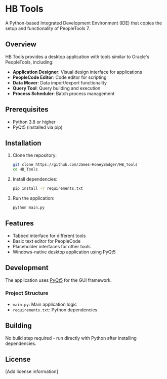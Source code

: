 # HB Tools

A Python-based Integrated Development Environment (IDE) that copies the setup and functionality of PeopleTools 7.

## Overview

HB Tools provides a desktop application with tools similar to Oracle's PeopleTools, including:

- **Application Designer**: Visual design interface for applications
- **PeopleCode Editor**: Code editor for scripting
- **Data Mover**: Data import/export functionality
- **Query Tool**: Query building and execution
- **Process Scheduler**: Batch process management

## Prerequisites

- Python 3.8 or higher
- PyQt5 (installed via pip)

## Installation

1. Clone the repository:
   ```bash
   git clone https://github.com/James-HoneyBadger/HB_Tools
   cd HB_Tools
   ```

2. Install dependencies:
   ```bash
   pip install -r requirements.txt
   ```

3. Run the application:
   ```bash
   python main.py
   ```

## Features

- Tabbed interface for different tools
- Basic text editor for PeopleCode
- Placeholder interfaces for other tools
- Windows-native desktop application using PyQt5

## Development

The application uses [PyQt5](https://pypi.org/project/PyQt5/) for the GUI framework.

### Project Structure

- `main.py`: Main application logic
- `requirements.txt`: Python dependencies

## Building

No build step required - run directly with Python after installing dependencies.

## License

[Add license information]